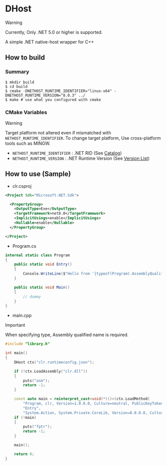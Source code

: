 # DHost

> [!WARNING]
> Currently, Only .NET 5.0 or higher is supported.

A simple .NET native-host wrapper for C++

## How to build

### Summary

```shell
$ mkdir build
$ cd build
$ cmake -DNETHOST_RUNTIME_IDENTIFIER="linux-x64" -DNETHOST_RUNTIME_VERSION="8.0.3" ../
$ make # use what you configured with cmake
```

### CMake Variables

> [!WARNING]
> Target platform not altered even if mismatched with `NETHOST_RUNTIME_IDENTIFIER`.
> To change target platform, Use cross-platform tools such as MINGW.

- `NETHOST_RUNTIME_IDENTIFIER` : .NET RID (See [Catalog](https://learn.microsoft.com/en-us/dotnet/core/rid-catalog))
- `NETHOST_RUNTIME_VERSION` : .NET Runtime Version (See [Version List](https://www.nuget.org/packages/runtime.linux-x64.Microsoft.NETCore.DotNetAppHost#versions-body-tab))

## How to use (Sample)

- clr.csproj

```xml
<Project Sdk="Microsoft.NET.Sdk">

  <PropertyGroup>
    <OutputType>Exe</OutputType>
    <TargetFramework>net8.0</TargetFramework>
    <ImplicitUsings>enable</ImplicitUsings>
    <Nullable>enable</Nullable>
  </PropertyGroup>

</Project>
```

- Program.cs

```c#
internal static class Program
{
	public static void Entry()
	{
		Console.WriteLine($"Hello from '{typeof(Program).AssemblyQualifiedName}'");
	}

	public static void Main()
	{
		// dummy
	}
}
```

- main.cpp

> [!IMPORTANT]
> When specifying type, Assembly qualified name is required.

```c++
#include "library.h"

int main()
{
    DHost ctx("clr.runtimeconfig.json");

    if (!ctx.LoadAssembly("clr.dll"))
    {
        puts("asm");
        return -1;
    }

    const auto main = reinterpret_cast<void(*)()>(ctx.LoadMethod(
        "Program, clr, Version=1.0.0.0, Culture=neutral, PublicKeyToken=null",
        "Entry",
        "System.Action, System.Private.CoreLib, Version=8.0.0.0, Culture=neutral, PublicKeyToken=7cec85d7bea7798e"));
    if (!main)
    {
        puts("fptr");
        return -1;
    }

    main();

    return 0;
}
```
